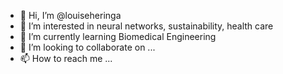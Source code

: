 - 👋 Hi, I’m @louiseheringa
- 👀 I’m interested in neural networks, sustainability, health care
- 🌱 I’m currently learning Biomedical Engineering
- 💞️ I’m looking to collaborate on ...
- 📫 How to reach me ...

<!---
louiseheringa/louiseheringa is a ✨ special ✨ repository because its `README.md` (this file) appears on your GitHub profile.
You can click the Preview link to take a look at your changes.
--->
